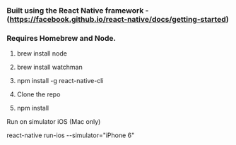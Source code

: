 ### Built using the React Native framework - (https://facebook.github.io/react-native/docs/getting-started)

### Requires Homebrew and Node.

1. brew install node

2. brew install watchman

3. npm install -g react-native-cli

4. Clone the repo

5. npm install

Run on simulator iOS (Mac only)

react-native run-ios --simulator="iPhone 6"


